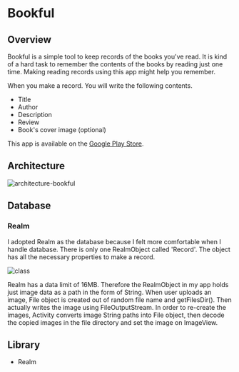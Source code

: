 #  Bookful

## Overview
Bookful is a simple tool to keep records of the books you've read.
It is kind of a hard task to remember the contents of the books by reading just one time. Making reading records using this app might help you remember.

When you make a record. You will write the following contents.
- Title
- Author
- Description
- Review
- Book's cover image (optional)

This app is available on the [Google Play Store](https://play.google.com/store/apps/details?id=kentakodashima.com.bookful).

## Architecture
![architecture-bookful](https://user-images.githubusercontent.com/18434054/45581240-5d2da600-b84f-11e8-8ad6-71e726100aee.png)

## Database
### Realm
I adopted Realm as the database because I felt more comfortable when I handle database. There is only one RealmObject called 'Record'. The object has all the necessary properties to make a record.

![class](https://user-images.githubusercontent.com/18434054/45581250-76365700-b84f-11e8-8df2-9e29c641e358.png)

Realm has a data limit of 16MB. Therefore the RealmObject in my app holds just image data as a path in the form of String. When user uploads an image, File object is created out of random file name and getFilesDir(). Then actually writes the image using FileOutputStream. In order to re-create the images, Activity converts image String paths into File object, then decode the copied images in the file directory and set the image on ImageView.

## Library
- Realm
